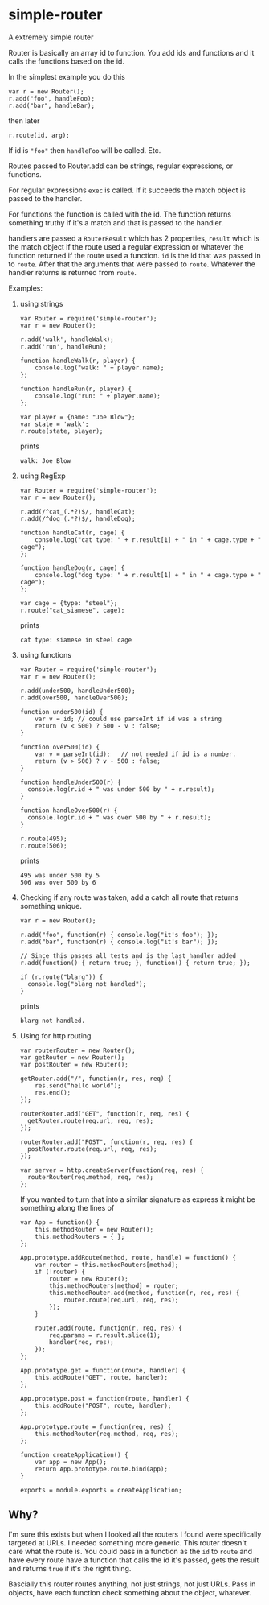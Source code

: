 simple-router
=============

A extremely simple router

Router is basically an array id to function.
You add ids and functions and it calls the
functions based on the id.

In the simplest example you do this

    var r = new Router();
    r.add("foo", handleFoo);
    r.add("bar", handleBar);

then later

    r.route(id, arg);

If id is `"foo"` then `handleFoo` will be called. Etc.

Routes passed to Router.add can be strings,
regular expressions, or functions.

For regular expressions `exec` is called.
If it succeeds the match object is passed to
the handler.

For functions the function is called with
the id. The function returns something truthy if it's a
match and that is passed to the handler.

handlers are passed a `RouterResult` which has 2 properties,
`result` which is the match object if the route used a
regular expression or whatever the function returned if
the route used a function. `id` is the id that
was passed in to `route`. After that the arguments
that were passed to `route`. Whatever the handler returns
is returned from `route`.

Examples:

1.  using strings

        var Router = require('simple-router');
        var r = new Router();

        r.add('walk', handleWalk);
        r.add('run', handleRun);

        function handleWalk(r, player) {
            console.log("walk: " + player.name);
        };

        function handleRun(r, player) {
            console.log("run: " + player.name);
        };

        var player = {name: "Joe Blow"};
        var state = 'walk';
        r.route(state, player);

    prints

        walk: Joe Blow

2.  using RegExp

        var Router = require('simple-router');
        var r = new Router();

        r.add(/^cat_(.*?)$/, handleCat);
        r.add(/^dog_(.*?)$/, handleDog);

        function handleCat(r, cage) {
            console.log("cat type: " + r.result[1] + " in " + cage.type + " cage");
        };

        function handleDog(r, cage) {
            console.log("dog type: " + r.result[1] + " in " + cage.type + " cage");
        };

        var cage = {type: "steel"};
        r.route("cat_siamese", cage);

    prints

        cat type: siamese in steel cage

3.  using functions

        var Router = require('simple-router');
        var r = new Router();

        r.add(under500, handleUnder500);
        r.add(over500, handleOver500);

        function under500(id) {
            var v = id; // could use parseInt if id was a string
            return (v < 500) ? 500 - v : false;
        }

        function over500(id) {
            var v = parseInt(id);   // not needed if id is a number.
            return (v > 500) ? v - 500 : false;
        }

        function handleUnder500(r) {
          console.log(r.id + " was under 500 by " + r.result);
        }

        function handleOver500(r) {
          console.log(r.id + " was over 500 by " + r.result);
        }

        r.route(495);
        r.route(506);

    prints

        495 was under 500 by 5
        506 was over 500 by 6

4.  Checking if any route was taken, add a catch all route that returns something unique.

        var r = new Router();

        r.add("foo", function(r) { console.log("it's foo"); });
        r.add("bar", function(r) { console.log("it's bar"); });

        // Since this passes all tests and is the last handler added
        r.add(function() { return true; }, function() { return true; });

        if (r.route("blarg")) {
          console.log("blarg not handled");
        }

    prints

        blarg not handled.

5.  Using for http routing

        var routerRouter = new Router();
        var getRouter = new Router();
        var postRouter = new Router();

        getRouter.add("/", function(r, res, req) {
            res.send("hello world");
            res.end();
        });

        routerRouter.add("GET", function(r, req, res) {
          getRouter.route(req.url, req, res);
        });

        routerRouter.add("POST", function(r, req, res) {
          postRouter.route(req.url, req, res);
        });

        var server = http.createServer(function(req, res) {
          routerRouter(req.method, req, res);
        };

    If you wanted to turn that into a similar signature as express it might
    be something along the lines of

        var App = function() {
            this.methodRouter = new Router();
            this.methodRouters = { };
        };

        App.prototype.addRoute(method, route, handle) = function() {
            var router = this.methodRouters[method];
            if (!router) {
                router = new Router();
                this.methodRouters[method] = router;
                this.methodRouter.add(method, function(r, req, res) {
                    router.route(req.url, req, res);
                });
            }

            router.add(route, function(r, req, res) {
                req.params = r.result.slice(1);
                handler(req, res);
            });
        };

        App.prototype.get = function(route, handler) {
            this.addRoute("GET", route, handler);
        };

        App.prototype.post = function(route, handler) {
            this.addRoute("POST", route, handler);
        };

        App.prototype.route = function(req, res) {
            this.methodRouter(req.method, req, res);
        };

        function createApplication() {
            var app = new App();
            return App.prototype.route.bind(app);
        }

        exports = module.exports = createApplication;

Why?
----

I'm sure this exists but when I looked all the routers I found were specifically targeted at URLs.
I needed something more generic. This router doesn't care what the route is. You could pass in a function
as the `id` to `route` and have every route have a function that calls the id it's passed, gets the result
and returns `true` if it's the right thing.

Bascially this router routes anything, not just strings, not just URLs. Pass in objects, have each
function check something about the object, whatever.





